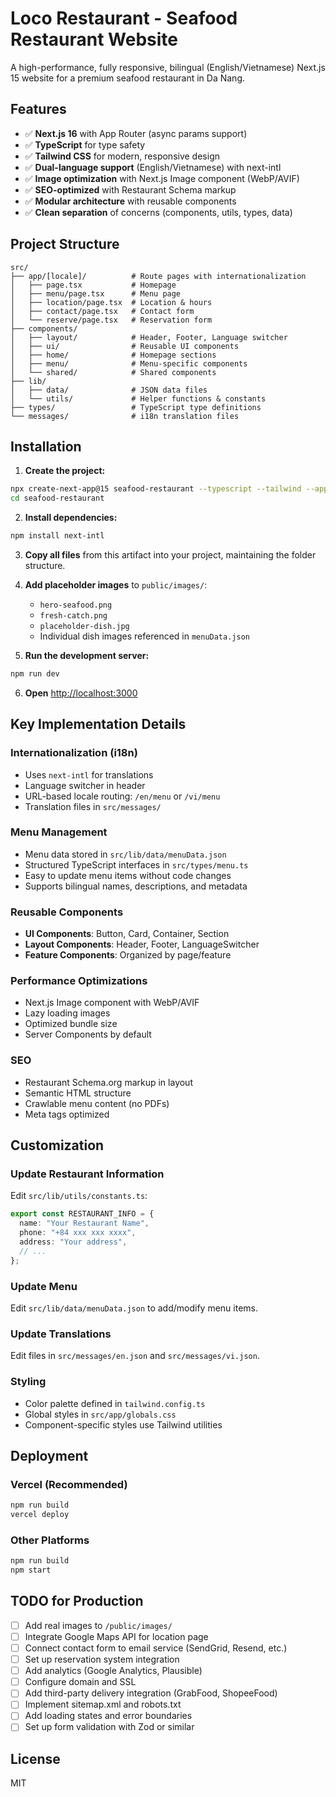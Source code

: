 # Loco Restaurant - Seafood Restaurant Website

A high-performance, fully responsive, bilingual (English/Vietnamese) Next.js 15 website for a premium seafood restaurant in Da Nang.

## Features

- ✅ **Next.js 16** with App Router (async params support)
- ✅ **TypeScript** for type safety
- ✅ **Tailwind CSS** for modern, responsive design
- ✅ **Dual-language support** (English/Vietnamese) with next-intl
- ✅ **Image optimization** with Next.js Image component (WebP/AVIF)
- ✅ **SEO-optimized** with Restaurant Schema markup
- ✅ **Modular architecture** with reusable components
- ✅ **Clean separation** of concerns (components, utils, types, data)

## Project Structure

```
src/
├── app/[locale]/          # Route pages with internationalization
│   ├── page.tsx           # Homepage
│   ├── menu/page.tsx      # Menu page
│   ├── location/page.tsx  # Location & hours
│   ├── contact/page.tsx   # Contact form
│   └── reserve/page.tsx   # Reservation form
├── components/
│   ├── layout/            # Header, Footer, Language switcher
│   ├── ui/                # Reusable UI components
│   ├── home/              # Homepage sections
│   ├── menu/              # Menu-specific components
│   └── shared/            # Shared components
├── lib/
│   ├── data/              # JSON data files
│   └── utils/             # Helper functions & constants
├── types/                 # TypeScript type definitions
└── messages/              # i18n translation files
```

## Installation

1. **Create the project:**

```bash
npx create-next-app@15 seafood-restaurant --typescript --tailwind --app
cd seafood-restaurant
```

2. **Install dependencies:**

```bash
npm install next-intl
```

3. **Copy all files** from this artifact into your project, maintaining the folder structure.

4. **Add placeholder images** to `public/images/`:

   - `hero-seafood.png`
   - `fresh-catch.png`
   - `placeholder-dish.jpg`
   - Individual dish images referenced in `menuData.json`

5. **Run the development server:**

```bash
npm run dev
```

6. **Open** [http://localhost:3000](http://localhost:3000)

## Key Implementation Details

### Internationalization (i18n)

- Uses `next-intl` for translations
- Language switcher in header
- URL-based locale routing: `/en/menu` or `/vi/menu`
- Translation files in `src/messages/`

### Menu Management

- Menu data stored in `src/lib/data/menuData.json`
- Structured TypeScript interfaces in `src/types/menu.ts`
- Easy to update menu items without code changes
- Supports bilingual names, descriptions, and metadata

### Reusable Components

- **UI Components**: Button, Card, Container, Section
- **Layout Components**: Header, Footer, LanguageSwitcher
- **Feature Components**: Organized by page/feature

### Performance Optimizations

- Next.js Image component with WebP/AVIF
- Lazy loading images
- Optimized bundle size
- Server Components by default

### SEO

- Restaurant Schema.org markup in layout
- Semantic HTML structure
- Crawlable menu content (no PDFs)
- Meta tags optimized

## Customization

### Update Restaurant Information

Edit `src/lib/utils/constants.ts`:

```typescript
export const RESTAURANT_INFO = {
  name: "Your Restaurant Name",
  phone: "+84 xxx xxx xxxx",
  address: "Your address",
  // ...
};
```

### Update Menu

Edit `src/lib/data/menuData.json` to add/modify menu items.

### Update Translations

Edit files in `src/messages/en.json` and `src/messages/vi.json`.

### Styling

- Color palette defined in `tailwind.config.ts`
- Global styles in `src/app/globals.css`
- Component-specific styles use Tailwind utilities

## Deployment

### Vercel (Recommended)

```bash
npm run build
vercel deploy
```

### Other Platforms

```bash
npm run build
npm start
```

## TODO for Production

- [ ] Add real images to `/public/images/`
- [ ] Integrate Google Maps API for location page
- [ ] Connect contact form to email service (SendGrid, Resend, etc.)
- [ ] Set up reservation system integration
- [ ] Add analytics (Google Analytics, Plausible)
- [ ] Configure domain and SSL
- [ ] Add third-party delivery integration (GrabFood, ShopeeFood)
- [ ] Implement sitemap.xml and robots.txt
- [ ] Add loading states and error boundaries
- [ ] Set up form validation with Zod or similar

## License

MIT
